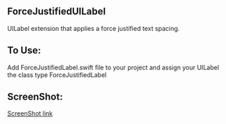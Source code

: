 
## ForceJustifiedUILabel
UILabel extension that applies a force justified text spacing.


## To Use:
Add ForceJustifiedLabel.swift file to your project and assign your UILabel the class type ForceJustifiedLabel

## ScreenShot:
[ScreenShot link](https://cloud.githubusercontent.com/assets/48864/17336275/4a244c9a-5892-11e6-9ac4-9e4fc58fb04c.png)
